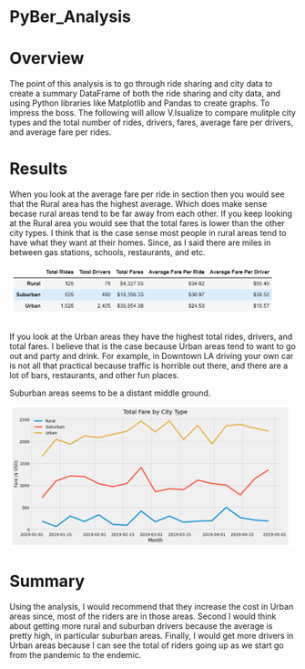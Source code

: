 # PyBer_Analysis
# Overview
The point of this analysis is to go through ride sharing and city data to create a summary DataFrame of both the ride sharing and city data, and using Python libraries like Matplotlib and Pandas to create graphs. To impress the boss. The following will allow V.Isualize to compare mulitple city types and the total number of rides, drivers, fares, average fare per drivers, and average fare per rides.

# Results
When you look at the average fare per ride in section then you would see that the Rural area has the highest average. Which does make sense becase rural areas tend to be far away from each other. If you keep looking at the Rural area you would see that the total fares is lower than the other city types. I think that is the case sense most people in rural areas tend to have what they want at their homes. Since, as I said there are miles in between gas stations, schools, restaurants, and etc.

![DataFrame](https://github.com/GaryGibbs-777/PyBer_Analysis/blob/main/PyBer_DataFrame.PNG)


If you look at the Urban areas they have the highest total rides, drivers, and total fares. I believe that is the case because Urban areas tend to want to go out and party and drink. For example, in Downtown LA driving your own car is not all that practical because traffic is horrible out there, and there are a lot of bars, restaurants, and other fun places. 

Suburban areas seems to be a distant middle ground.

![Graph](https://github.com/GaryGibbs-777/PyBer_Analysis/blob/main/Total_Fares_Graph.PNG)

# Summary
Using the analysis, I would recommend that they increase the cost in Urban areas since, most of the riders are in those areas. Second I would think about getting more rural and suburban drivers because the average is pretty high, in particular suburban areas. Finally, I would get more drivers in Urban areas because I can see the total of riders going up as we start go from the pandemic to the endemic.
